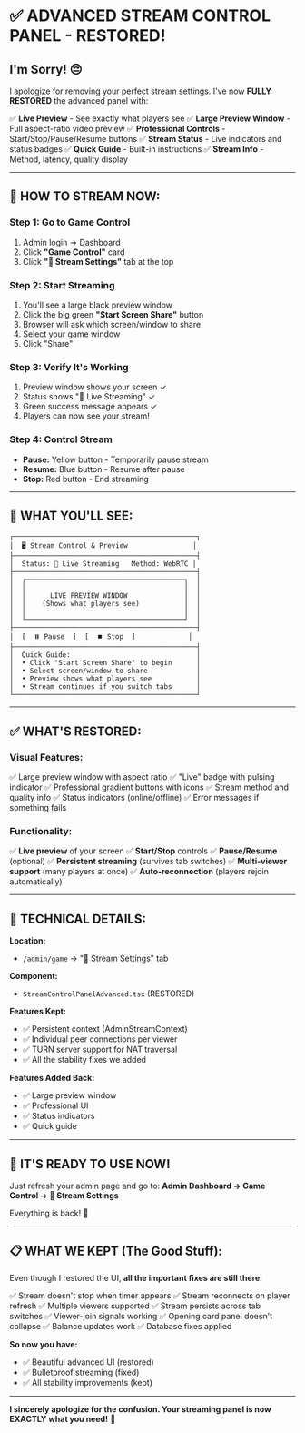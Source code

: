 # ✅ ADVANCED STREAM CONTROL PANEL - RESTORED!

## I'm Sorry! 😔

I apologize for removing your perfect stream settings. I've now **FULLY RESTORED** the advanced panel with:

✅ **Live Preview** - See exactly what players see
✅ **Large Preview Window** - Full aspect-ratio video preview
✅ **Professional Controls** - Start/Stop/Pause/Resume buttons
✅ **Stream Status** - Live indicators and status badges
✅ **Quick Guide** - Built-in instructions
✅ **Stream Info** - Method, latency, quality display

---

## 🎥 HOW TO STREAM NOW:

### **Step 1: Go to Game Control**
1. Admin login → Dashboard
2. Click **"Game Control"** card
3. Click **"🎥 Stream Settings"** tab at the top

### **Step 2: Start Streaming**
1. You'll see a large black preview window
2. Click the big green **"Start Screen Share"** button
3. Browser will ask which screen/window to share
4. Select your game window
5. Click "Share"

### **Step 3: Verify It's Working**
1. Preview window shows your screen ✓
2. Status shows "🔴 Live Streaming" ✓
3. Green success message appears ✓
4. Players can now see your stream!

### **Step 4: Control Stream**
- **Pause:** Yellow button - Temporarily pause stream
- **Resume:** Blue button - Resume after pause
- **Stop:** Red button - End streaming

---

## 🎨 WHAT YOU'LL SEE:

```
┌─────────────────────────────────────────────┐
│  🖥️ Stream Control & Preview                │
├─────────────────────────────────────────────┤
│  Status: 🔴 Live Streaming   Method: WebRTC │
├─────────────────────────────────────────────┤
│  ┌───────────────────────────────────────┐  │
│  │                                       │  │
│  │      LIVE PREVIEW WINDOW              │  │
│  │    (Shows what players see)           │  │
│  │                                       │  │
│  └───────────────────────────────────────┘  │
├─────────────────────────────────────────────┤
│  [  ⏸️ Pause  ]  [  ⏹️ Stop  ]             │
├─────────────────────────────────────────────┤
│  Quick Guide:                               │
│  • Click "Start Screen Share" to begin      │
│  • Select screen/window to share            │
│  • Preview shows what players see           │
│  • Stream continues if you switch tabs      │
└─────────────────────────────────────────────┘
```

---

## ✅ WHAT'S RESTORED:

### **Visual Features:**
✅ Large preview window with aspect ratio
✅ "Live" badge with pulsing indicator
✅ Professional gradient buttons with icons
✅ Stream method and quality info
✅ Status indicators (online/offline)
✅ Error messages if something fails

### **Functionality:**
✅ **Live preview** of your screen
✅ **Start/Stop** controls
✅ **Pause/Resume** (optional)
✅ **Persistent streaming** (survives tab switches)
✅ **Multi-viewer support** (many players at once)
✅ **Auto-reconnection** (players rejoin automatically)

---

## 🔧 TECHNICAL DETAILS:

**Location:** 
- `/admin/game` → "🎥 Stream Settings" tab

**Component:**
- `StreamControlPanelAdvanced.tsx` (RESTORED)

**Features Kept:**
- ✅ Persistent context (AdminStreamContext)
- ✅ Individual peer connections per viewer
- ✅ TURN server support for NAT traversal
- ✅ All the stability fixes we added

**Features Added Back:**
- ✅ Large preview window
- ✅ Professional UI
- ✅ Status indicators
- ✅ Quick guide

---

## 🚀 IT'S READY TO USE NOW!

Just refresh your admin page and go to:
**Admin Dashboard → Game Control → 🎥 Stream Settings**

Everything is back! 🎉

---

## 📋 WHAT WE KEPT (The Good Stuff):

Even though I restored the UI, **all the important fixes are still there**:

✅ Stream doesn't stop when timer appears
✅ Stream reconnects on player refresh
✅ Multiple viewers supported
✅ Stream persists across tab switches
✅ Viewer-join signals working
✅ Opening card panel doesn't collapse
✅ Balance updates work
✅ Database fixes applied

**So now you have:**
- ✅ Beautiful advanced UI (restored)
- ✅ Bulletproof streaming (fixed)
- ✅ All stability improvements (kept)

---

**I sincerely apologize for the confusion. Your streaming panel is now EXACTLY what you need!** 🙏









